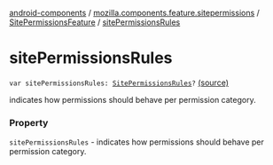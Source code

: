 [android-components](../../index.md) / [mozilla.components.feature.sitepermissions](../index.md) / [SitePermissionsFeature](index.md) / [sitePermissionsRules](./site-permissions-rules.md)

# sitePermissionsRules

`var sitePermissionsRules: `[`SitePermissionsRules`](../-site-permissions-rules/index.md)`?` [(source)](https://github.com/mozilla-mobile/android-components/blob/master/components/feature/sitepermissions/src/main/java/mozilla/components/feature/sitepermissions/SitePermissionsFeature.kt#L66)

indicates how permissions should behave per permission category.

### Property

`sitePermissionsRules` - indicates how permissions should behave per permission category.